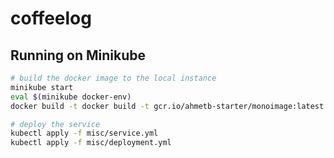 # coffeelog

## Running on Minikube

```sh
# build the docker image to the local instance
minikube start
eval $(minikube docker-env)
docker build -t docker build -t gcr.io/ahmetb-starter/monoimage:latest .

# deploy the service
kubectl apply -f misc/service.yml
kubectl apply -f misc/deployment.yml
```
